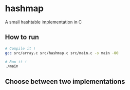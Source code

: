 # hashmap
A small hashtable implementation in C

## How to run
```sh
# Compile it ! 
gcc src/array.c src/hashmap.c src/main.c -o main -O0

# Run it !
./main
```

## Choose between two implementations
